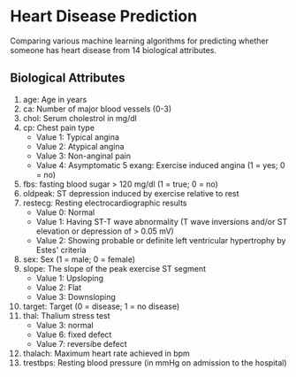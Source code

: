 # Heart Disease Prediction
Comparing various machine learning algorithms for predicting whether someone has heart disease from 14 biological attributes.

## Biological Attributes

1. age: Age in years
2. ca: Number of major blood vessels (0-3)
3. chol: Serum cholestrol in mg/dl
4. cp: Chest pain type
    * Value 1: Typical angina
    * Value 2: Atypical angina
    * Value 3: Non-anginal pain
    * Value 4: Asymptomatic
5 exang: Exercise induced angina (1 = yes; 0 = no)
6. fbs: fasting blood sugar > 120 mg/dl (1 = true; 0 = no)
7. oldpeak: ST depression induced by exercise relative to rest
8. restecg: Resting electrocardiographic results
    * Value 0: Normal
    * Value 1: Having ST-T wave abnormality (T wave inversions and/or ST elevation or depression of > 0.05 mV)
    * Value 2: Showing probable or definite left ventricular hypertrophy by Estes' criteria
9. sex: Sex (1 = male; 0 = female)
10. slope: The slope of the peak exercise ST segment
    * Value 1: Upsloping
    * Value 2: Flat
    * Value 3: Downsloping
11. target: Target (0 = disease; 1 = no disease)
12. thal: Thalium stress test
    * Value 3: normal
    * Value 6: fixed defect
    * Value 7: reversibe defect
13. thalach: Maximum heart rate achieved in bpm
14. trestbps: Resting blood pressure (in mmHg on admission to the hospital)
